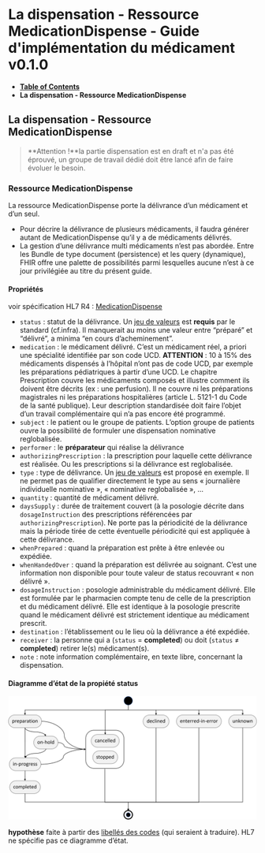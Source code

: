 # La dispensation - Ressource MedicationDispense - Guide d'implémentation du médicament v0.1.0

* [**Table of Contents**](toc.md)
* **La dispensation - Ressource MedicationDispense**

## La dispensation - Ressource MedicationDispense

> **Attention !**la partie dispensation est en draft et n'a pas été éprouvé, un groupe de travail dédié doit être lancé afin de faire évoluer le besoin.

### Ressource MedicationDispense

La ressource MedicationDispense porte la délivrance d’un médicament et d’un seul.

* Pour décrire la délivrance de plusieurs médicaments, il faudra générer autant de MedicationDispense qu’il y a de médicaments délivrés.
* La gestion d’une délivrance multi médicaments n’est pas abordée. Entre les Bundle de type document (persistence) et les query (dynamique), FHIR offre une palette de possibilités parmi lesquelles aucune n’est à ce jour privilégiée au titre du présent guide.

#### Propriétés

voir spécification HL7 R4 : [MedicationDispense](https://hl7.org/fhir/R4/medicationdispense.html)

* `status` : statut de la délivrance. Un [jeu de valeurs](https://hl7.org/fhir/R4/valueset-medicationdispense-status.html) est **requis** par le standard (cf.infra). Il manquerait au moins une valeur entre “préparé” et “délivré”, a minima “en cours d’acheminement”.
* `medication` : le médicament délivré. C’est un médicament réel, a priori une spécialité identifiée par son code UCD. **ATTENTION** : 10 à 15% des médicaments dispensés à l’hôpital n’ont pas de code UCD, par exemple les préparations pédiatriques à partir d’une UCD. Le chapitre Prescription couvre les médicaments composés et illustre comment ils doivent être décrits (ex : une perfusion). Il ne couvre ni les préparations magistrales ni les préparations hospitalières (article L. 5121-1 du Code de la santé publique). Leur description standardisée doit faire l’objet d’un travail complémentaire qui n’a pas encore été programmé.
* `subject` : le patient ou le groupe de patients. L’option groupe de patients ouvre la possibilité de formuler une dispensation nominative reglobalisée.
* `performer` : le **préparateur** qui réalise la délivrance
* `authorizingPrescription` : la prescription pour laquelle cette délivrance est réalisée. Ou les prescriptions si la délivrance est reglobalisée.
* `type` : type de délivrance. Un [jeu de valeurs](https://hl7.org/fhir/R4/v3/ActPharmacySupplyType/vs.html) est proposé en exemple. Il ne permet pas de qualifier directement le type au sens « journalière individuelle nominative », « nominative reglobalisée », …
* `quantity` : quantité de médicament délivré.
* `daysSupply` : durée de traitement couvert (à la posologie décrite dans `dosageInstruction` des prescriptions référencées par `authorizingPrescription`). Ne porte pas la périodicité de la délivrance mais la période tirée de cette éventuelle périodicité qui est appliquée à cette délivrance.
* `whenPrepared` : quand la préparation est prête à être enlevée ou expédiée.
* `whenHandedOver` : quand la préparation est délivrée au soignant. C’est une information non disponible pour toute valeur de status recouvrant « non délivré ».
* `dosageInstruction` : posologie administrable du médicament délivré. Elle est formulée par le pharmacien compte tenu de celle de la prescription et du médicament délivré. Elle est identique à la posologie prescrite quand le médicament délivré est strictement identique au médicament prescrit.
* `destination` : l’établissement ou le lieu où la délivrance a été expédiée.
* `receiver` : la personne qui a (`status` = **completed**) ou doit (`status` ≠ **completed**) retirer le(s) médicament(s).
* `note` : note information complémentaire, en texte libre, concernant la dispensation.

#### Diagramme d’état de la propiété status

![](Dispensation1.png)

**hypothèse** faite à partir des [libellés des codes](https://hl7.org/fhir/R4/valueset-medicationdispense-status.html) (qui seraient à traduire). HL7 ne spécifie pas ce diagramme d’état.

